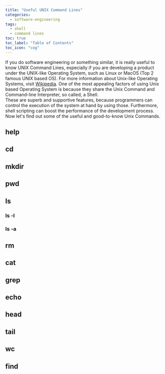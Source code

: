 ```yaml
---
title: "Useful UNIX Command Lines"
categories:
  - software-engineering
tags:
  - shell
  - command lines
toc: true
toc_label: "Table of Contents"
toc_icon: "cog"
---
```

If you do software engineering or something similar, it is really useful to know UNIX Command Lines, especially
if you are developing a product under the UNIX-like Operating System, such as Linux or MacOS (Top 2 famous UNIX based OS).
For more information about Unix-like Operating Systems, visit [Wikipedia](https://en.wikipedia.org/wiki/Unix-like).
One of the most appealing factors of using Unix based Operating System is because they share the Unix Command and Command-line Interpreter, so called, a Shell.  
These are superb and supportive features, because programmers can control the execution of the system at hand by using those.
Furthermore, shell scripting can boost the performance of the development process.  
Now let's find out some of the useful and good-to-know Unix Commands.

## help

## cd

## mkdir

## pwd

## ls

### ls -l

### ls -a

## rm

## cat

## grep

## echo

## head

## tail

## wc

## find

